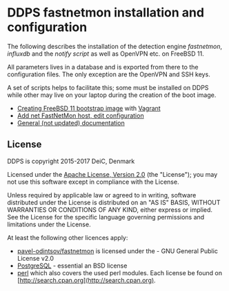 
# DDPS fastnetmon installation and configuration

The following describes the installation of the detection engine _fastnetmon_, _influxdb_
and the _notify script_ as well as OpenVPN etc. on FreeBSD 11.

All parameters lives in a database and is exported from there to the configuration files.
The only exception are the OpenVPN and SSH keys.

A set of scripts helps to facilitate this; some must be installed on DDPS while other
may live on your laptop during the creation of the boot image.

  - [Creating FreeBSD 11 bootstrap image](vagrant/README.md) with [Vagrant](https://www.vagrantup.com)
  - [Add net FastNetMon host, edit configuration](src2/README.md)
  - [General (not updated) documentation](docs/README.md)

## License

DDPS is copyright 2015-2017 DeiC, Denmark

Licensed under the [Apache License, Version 2.0](http://www.apache.org/licenses/LICENSE-2.0)
(the "License"); you may not use this software except in compliance with the
License.

Unless required by applicable law or agreed to in writing, software distributed
under the License is distributed on an "AS IS" BASIS, WITHOUT WARRANTIES OR
CONDITIONS OF ANY KIND, either express or implied. See the License for the
specific language governing permissions and limitations under the License.

At least the following other licences apply:

  - [pavel-odintsov/fastnetmon](https://github.com/pavel-odintsov/fastnetmon/blob/master/LICENSE) is licensed under the - GNU General Public License v2.0
  - [PostgreSQL](https://www.postgresql.org/about/licence/) - essential an BSD license
  - [perl](https://dev.perl.org/licenses/) which also covers the used perl modules. Each license
    be found on [http://search.cpan.org](http://search.cpan.org).
